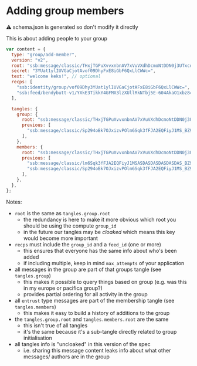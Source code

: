 # Adding group members

:warning: schema.json is generated so don't modify it directly

This is about adding people to your group

```js
var content = {
  type: "group/add-member",
  version: "v2",
  root: "ssb:message/classic/THxjTGPuXvvxnbnAV7xVuVXdhDcmoNtDDN0j3UTxcd8=",
  secret: "3YUat1ylIUVGaCjotAvof09DhyFxE8iGbF6QxLlCWWc=",
  text: "welcome keks!", // optional
  recps: [
    "ssb:identity/group/vof09Dhy3YUat1ylIUVGaCjotAFxE8iGbF6QxLlCWWc=", // group_id
    "ssb:feed/bendybutt-v1/YXkE3TikkY4GFMX3lzXUllRkNTbj5E-604AkaO1xbz8=", // feed_id (for new person)
  ],

  tangles: {
    group: {
      root: "ssb:message/classic/THxjTGPuXvvxnbnAV7xVuVXdhDcmoNtDDN0j3UTxcd8=",
      previous: [
        "ssb:message/classic/Sp294oBk7OJxizvPOlm6Sqk3fFJA2EQFiyJ1MS_BZ9E=",
      ],
    },
    members: {
      root: "ssb:message/classic/THxjTGPuXvvxnbnAV7xVuVXdhDcmoNtDDN0j3UTxcd8=",
      previous: [
        "ssb:message/classic/lm6Sqk3fFJA2EQFiyJ1MSASDASDASDASDASDAS_BZ9E=",
        "ssb:message/classic/Sp294oBk7OJxizvPOlm6Sqk3fFJA2EQFiyJ1MS_BZ9E=",
      ],
    },
  },
};
```

Notes:

- `root` is the same as `tangles.group.root`
  - the redundancy is here to make it more obvious which root you should be using the compute `group_id`
  - in the future our tangles may be _cloaked_ which means this key would become more important
- `recps` must include the `group_id` and a `feed_id` (one or more)
  - this ensures that everyone has the same info about who's been added
  - if including multiple, keep in mind `max_attempts` of your application
- all messages in the group are part of that groups tangle (see `tangles.group`)
  - this makes it possible to query things based on group (e.g. was this in my europe or pacifica group?)
  - provides partial ordering for all activity in the group
- all `entrust` type messages are part of the membership tangle (see `tangles.members`)
  - this makes it easy to build a history of additions to the group
- the `tangles.group.root` and `tangles.members.root` are the same
  - this isn't true of all tangles
  - it's the same because it's a sub-tangle directly related to group initialisation
- all tangles info is "uncloaked" in this version of the spec
  - i.e. sharing this message content leaks info about what other messages/ authors are in the group
